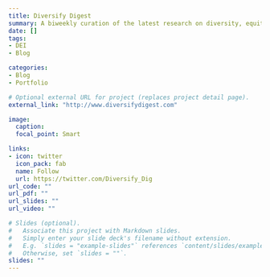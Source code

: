 ```yaml
---
title: Diversify Digest
summary: A biweekly curation of the latest research on diversity, equity, inclusion, and justice.
date: []
tags: 
- DEI
- Blog

categories:
- Blog
- Portfolio

# Optional external URL for project (replaces project detail page).
external_link: "http://www.diversifydigest.com"

image:
  caption: 
  focal_point: Smart

links:
- icon: twitter
  icon_pack: fab
  name: Follow
  url: https://twitter.com/Diversify_Dig
url_code: ""
url_pdf: ""
url_slides: ""
url_video: ""

# Slides (optional).
#   Associate this project with Markdown slides.
#   Simply enter your slide deck's filename without extension.
#   E.g. `slides = "example-slides"` references `content/slides/example-slides.md`.
#   Otherwise, set `slides = ""`.
slides: ""
---
```

